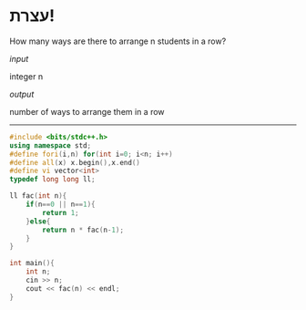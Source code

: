 # עצרת!

How many ways are there to arrange n students in a row?

*input*

integer n

*output*

number of ways to arrange them in a row

___

```cpp
#include <bits/stdc++.h>
using namespace std;
#define fori(i,n) for(int i=0; i<n; i++)
#define all(x) x.begin(),x.end()
#define vi vector<int>
typedef long long ll;

ll fac(int n){
    if(n==0 || n==1){
        return 1;
    }else{
        return n * fac(n-1);
    }
}

int main(){
    int n;
    cin >> n;
    cout << fac(n) << endl;
}
```